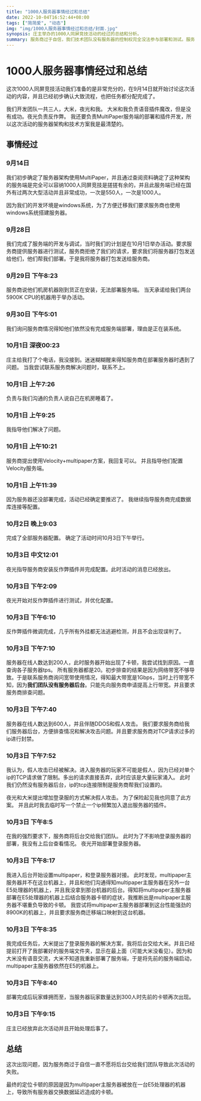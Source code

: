 ```yaml
---
title: "1000人服务器事情经过和总结"
date: 2022-10-04T16:52:44+08:00
tags: ["简简爱", "动态"]
img: "img/1000人服务器事情经过和总结/封面.jpg"
synopsis: 庄主举办的1000人同屏竞技活动的经过的总结和分析。
summary: 服务商过于自信，我们技术团队没有服务器的控制权完全没法参与部署和测试。服务商也没有使用我们给出的方案部署服务器导致此次悲剧。
---
```


# 1000人服务器事情经过和总结

这次1000人同屏竞技活动我们准备的是非常充分的，在9月14日就开始讨论这次活动的内容，并且已经初步确认大致流程，也把任务都分配完成了。

我们开发团队一共三人，大米，夜光和我。
大米和我负责语音插件魔改，但是没有成功。夜光负责反作弊。
我还要负责MultiPaper服务端的部署和插件开发，所以这次活动的服务器架构和技术方案我是最清楚的。

## 事情经过

### 9月14日
我们初步确定了服务器架构使用MultiPaper，并且通过查阅资料确定了这种架构的服务端是完全可以容纳1000人同屏竞技是搓搓有余的，并且此服务端已经在国外有过两次大型活动并且非常成功，一次是550人，一次是1000人。

因为我们的开发环境是windows系统，为了方便迁移我们要求服务商也使用windows系统搭建服务器。

### 9月28日
我们完成了服务端的开发与调试，当时我们的计划是在10月1日举办活动。要求服务商提供服务器进行测试，服务商拒绝了我们的请求，要求我们将服务器打包发送给他们，他们帮我们部署。于是我将服务器打包发送给服务商。

### 9月29日 下午8:23
服务商说他们机房机器刚到货正在安装，无法部署服务端。
当天承诺给我们两台5900K CPU的机器用于举办活动。

### 9月30日 下午5:01
我们询问服务商情况得知他们依然没有完成服务端部署，理由是正在装系统。


### 10月1日 深夜00:23
庄主给我打了个电话，我没接到。迷迷糊糊醒来得知服务商在部署服务器时遇到了问题。
当我尝试联系服务商解决问题时，联系不上。

### 10月1日 上午7:26
负责与我们沟通的负责人说自己在机房睡着了。

### 10月1日 上午9:25
我指导他们解决了问题。

### 10月1日 上午10:21
服务商提出使用Velocity+multipaper方案，我回复可以。
并且指导他们配置Velocity服务端。

### 10月1日 上午11:39
因为服务器还没部署完成，活动已经确定要推迟了。
我继续指导服务商完成数据库连接等配置。

### 10月2日 晚上9:03
完成了全部服务器配置。
确定了活动时间10月3日下午举行。

### 10月3日 中文12:01
夜光指导服务商安装反作弊插件并完成配置。此时活动的消息已经放出。

### 10月3日 下午2:09
夜光开始对反作弊插件进行测试，并优化配置。

### 10月3日 下午6:10
反作弊插件微调完成，几乎所有外挂都无法逃避检测，并且不会出现误判了。

### 10月3日 下午7:10
服务器在线人数达到200人，此时服务器开始出现了卡顿，我尝试找到原因。一直查询各子服务器tps。
所有服务器都是20。初步排查的结果是因为网络带宽不够导致。于是联系服务商询问宽带使用情况，得知最大带宽是1Gbps，当时上行带宽不知，因为**我们团队没有服务器后台**。只能先向服务商申请提高上行带宽。并且要求服务商排查问题。


### 10月3日 下午7:40
服务器在线人数达到600人，并且伴随DDOS和假人攻击。
我们要求服务商给我们服务器后台，方便排查情况和解决攻击问题。并且要求服务商对TCP请求过多的ip进行封禁。


### 10月3日 下午7:52
我认为，假人攻击已经被解决。进入服务器的玩家不可能是假人，因为已经对单个ip的TCP请求做了限制。多出的请求直接丢弃，此时应该是大量玩家涌入。
此时我们仍然没有服务器后台，ip的tcp连接限制是服务商帮我们设置的。

夜光和大米提出增加登录服的方式解决假人攻击。
为了保险起见我也同意了此方案。
并且此时我去临时写一个禁止一个ip频繁加入退出服务器的插件。

### 10月3日 下午8:5
在我的强烈要求下，服务商将后台交给我们团队。
此时为了不影响登录服务器的部署，我没有上后台查看情况。
夜光开始部署登录服务器。

### 10月3日 下午8:17
我进入后台开始设置multipaper，和登录服务器对接。
此时发现，multipaper主服务器并不在这台机器上，并且和他们沟通得知multipaper主服务器在另外一台E5处理器的机器上，并且我没拿到那台机器的后台。得知将multipaper主服务器部署在E5处理器的机器上后结合服务器卡顿的症状，我推断出是multipaper主服务器不堪重负导致的卡顿。
我尝试将multipaper主服务器部署到这台性能强劲的8900K的机器上，并且要求服务商迁移端口映射到这台机器。

### 10月3日 下午8:35

我完成任务后，大米提出了登录服务器的解决方案，我将后台交给大米。并且已经提前打开了我部署好的服务端文件夹，显示在最上面（可能大米没看见）。因为和大米没有语音交流，大米不知道我重新部署了服务端，于是将先前的服务端启动，multipaper主服务器依然在E5的机器上。


### 10月3日 下午8:40
部署完成后玩家蜂拥而至，当服务器玩家数量达到300人时先前的卡顿再次出现。

### 10月3日 下午9:15
庄主已经放弃此次活动并且开始处理后事了。

## 总结
这次出现问题，因为服务商过于自信一直不愿将后台交给我们团队导致此次活动的失败。

最终的定位卡顿的原因是因为multipaper主服务器被放在一台E5处理器的机器上，导致所有服务器交换数据延迟造成的卡顿。






